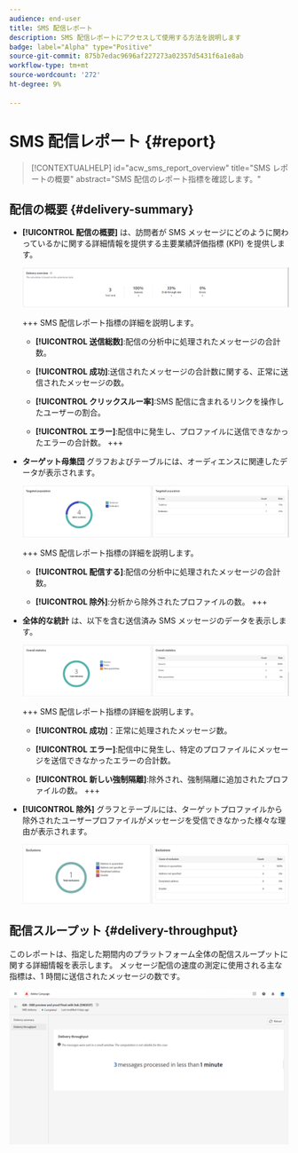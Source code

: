 ```yaml
---
audience: end-user
title: SMS 配信レポート
description: SMS 配信レポートにアクセスして使用する方法を説明します
badge: label="Alpha" type="Positive"
source-git-commit: 875b7edac9696af227273a02357d5431f6a1e8ab
workflow-type: tm+mt
source-wordcount: '272'
ht-degree: 9%

---
```


# SMS 配信レポート {#report}

>[!CONTEXTUALHELP]
>id="acw_sms_report_overview"
>title="SMS レポートの概要"
>abstract="SMS 配信のレポート指標を確認します。"

## 配信の概要 {#delivery-summary}

* **[!UICONTROL 配信の概要]** は、訪問者が SMS メッセージにどのように関わっているかに関する詳細情報を提供する主要業績評価指標 (KPI) を提供します。

  ![](assets/reporting_sms_3.png)

  +++ SMS 配信レポート指標の詳細を説明します。

   * **[!UICONTROL 送信総数]**:配信の分析中に処理されたメッセージの合計数。

   * **[!UICONTROL 成功]**:送信されたメッセージの合計数に関する、正常に送信されたメッセージの数。

   * **[!UICONTROL クリックスルー率]**:SMS 配信に含まれるリンクを操作したユーザーの割合。

   * **[!UICONTROL エラー]**:配信中に発生し、プロファイルに送信できなかったエラーの合計数。
+++

* **ターゲット母集団** グラフおよびテーブルには、オーディエンスに関連したデータが表示されます。

  ![](assets/reporting_sms_4.png)

  +++ SMS 配信レポート指標の詳細を説明します。

   * **[!UICONTROL 配信する]**:配信の分析中に処理されたメッセージの合計数。

   * **[!UICONTROL 除外]**:分析から除外されたプロファイルの数。
+++


* **全体的な統計** は、以下を含む送信済み SMS メッセージのデータを表示します。

  ![](assets/reporting_sms_5.png)

  +++ SMS 配信レポート指標の詳細を説明します。

   * **[!UICONTROL 成功]**：正常に処理されたメッセージ数。

   * **[!UICONTROL エラー]**:配信中に発生し、特定のプロファイルにメッセージを送信できなかったエラーの合計数。

   * **[!UICONTROL 新しい強制隔離]**:除外され、強制隔離に追加されたプロファイルの数。
+++

* **[!UICONTROL 除外]** グラフとテーブルには、ターゲットプロファイルから除外されたユーザープロファイルがメッセージを受信できなかった様々な理由が表示されます。

  ![](assets/reporting_sms_6.png)

## 配信スループット {#delivery-throughput}

このレポートは、指定した期間内のプラットフォーム全体の配信スループットに関する詳細情報を表示します。 メッセージ配信の速度の測定に使用される主な指標は、1 時間に送信されたメッセージの数です。

![](assets/reporting_sms_2.png)

